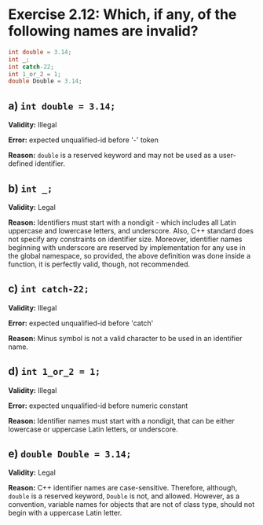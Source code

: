 # Exercise 2.12: Which, if any, of the following names are invalid?

```cpp
int double = 3.14;
int _;
int catch-22;
int 1_or_2 = 1;
double Double = 3.14;
```

## a) `int double = 3.14;`

**Validity:** Illegal

**Error:** expected unqualified-id before '-' token

**Reason:** `double` is a reserved keyword and may not be used as a user-defined identifier.

## b) `int _;`

**Validity:** Legal

**Reason:** Identifiers must start with a nondigit - which includes all Latin uppercase and lowercase letters, and underscore. Also, C++ standard does not specify any constraints on identifier size. Moreover, identifier names beginning with underscore are reserved by implementation for any use in the global namespace, so provided, the above definition was done inside a function, it is perfectly valid, though, not recommended.

## c) `int catch-22;`

**Validity:** Illegal

**Error:** expected unqualified-id before 'catch'

**Reason:** Minus symbol is not a valid character to be used in an identifier name.

## d) `int 1_or_2 = 1;`

**Validity:** Illegal

**Error:** expected unqualified-id before numeric constant

**Reason:** Identifier names must start with a nondigit, that can be either lowercase or uppercase Latin letters, or underscore.

## e) `double Double = 3.14;`

**Validity:** Legal

**Reason:** C++ identifier names are case-sensitive. Therefore, although, `double` is a reserved keyword, `Double` is not, and allowed. However, as a convention, variable names for objects that are not of class type, should not begin with a uppercase Latin letter.